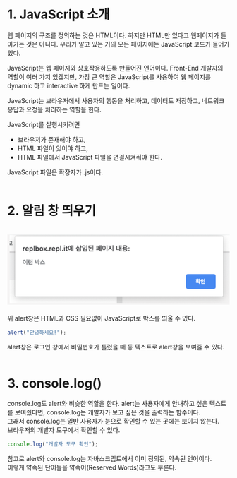 # 1. JavaScript 소개

웹 페이지의 구조를 정의하는 것은 HTML이다. 하지만 HTML만 있다고 웹페이지가 돌아가는 것은 아니다. 우리가 알고 있는 거의 모든 페이지에는 JavaScript 코드가 들어가 있다.

JavaScript는 웹 페이지와 상호작용하도록 만들어진 언어이다.
Front-End 개발자의 역할이 여러 가지 있겠지만,
가장 큰 역할은 JavaScript를 사용하여 웹 페이지를 dynamic 하고 interactive 하게 만드는 일이다.

JavaScript는 브라우저에서 사용자의 행동을 처리하고, 데이터도 저장하고, 네트워크 응답과 요청을 처리하는 역할을 한다.

JavaScript를 실행시키려면

- 브라우저가 존재해야 하고,
- HTML 파일이 있어야 하고,
- HTML 파일에서 JavaScript 파일을 연결시켜줘야 한다.

JavaScript 파일은 확장자가 .js이다.
<br><br>

# 2. 알림 창 띄우기

<br>
<img src="img/01_alert.PNG" alt="alert"/>
<br><br>
위 alert창은 HTML과 CSS 필요없이 JavaScript로 박스를 띄울 수 있다.

```javascript
alert("안녕하세요!");
```

alert창은 로그인 창에서 비밀번호가 틀렸을 때 등 텍스트로 alert창을 보여줄 수 있다.
<br><br>

# 3. console.log()

console.log도 alert와 비슷한 역할을 한다. alert는 사용자에게 안내하고 싶은 텍스트를 보여줬다면, console.log는 개발자가 보고 싶은 것을 출력하는 함수이다.  
그래서 console.log는 일반 사용자가 눈으로 확인할 수 있는 곳에는 보이지 않는다.  
브라우저의 개발자 도구에서 확인할 수 있다.

```javascript
console.log("개발자 도구 확인");
```

참고로 alert와 console.log는 자바스크립트에서 이미 정의된, 약속된 언어이다.  
이렇게 약속된 단어들을 약속어(Reserved Words)라고도 부른다.
